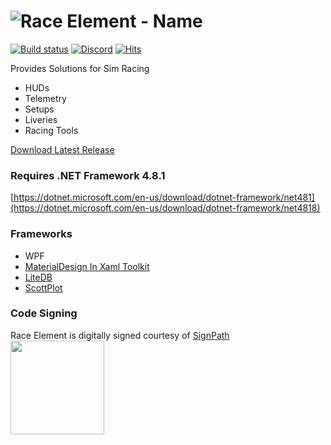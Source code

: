 # ![Race Element - Name](https://user-images.githubusercontent.com/4581237/209894151-3f8a5dc5-45de-4d7c-a46a-8c5a2a57cd91.png)


[![Build status](https://ci.appveyor.com/api/projects/status/wnbn1pdscccqwegg?svg=true)](https://ci.appveyor.com/project/RiddleTime/race-element)
[![Discord](https://badgen.net/discord/members/26AAEW5mUq?icon=discord&color=5562ea&label=Race%20Element)](https://discord.gg/26AAEW5mUq)
[![Hits](https://hits.seeyoufarm.com/api/count/keep/badge.svg?url=https%3A%2F%2Fgithub.com%2FRiddleTime%2FRace-Element&count_bg=%23FF4500&title_bg=%23555555&icon=&icon_color=%23E7E7E7&title=Usage%3A+Today+%2F+All-time&edge_flat=false)](https://hits.seeyoufarm.com)

Provides Solutions for Sim Racing
- HUDs
- Telemetry
- Setups
- Liveries
- Racing Tools

[Download Latest Release](https://github.com/RiddleTime/Race-Element/releases/latest)


### Requires .NET Framework 4.8.1
[https://dotnet.microsoft.com/en-us/download/dotnet-framework/net481](https://dotnet.microsoft.com/en-us/download/dotnet-framework/net4818)

### Frameworks
- WPF
- [MaterialDesign In Xaml Toolkit](https://github.com/MaterialDesignInXAML/MaterialDesignInXamlToolkit)
- [LiteDB](https://github.com/mbdavid/LiteDB)
- [ScottPlot](https://github.com/scottplot/scottplot)


### Code Signing
Race Element is digitally signed courtesy of [SignPath](https://www.signpath.io)
<a href="https://www.signpath.io">
    <img src="https://about.signpath.io/assets/logo_signpath_500.png" width="150">
</a>
